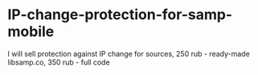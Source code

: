 # IP-change-protection-for-samp-mobile
I will sell protection against IP change for sources, 250 rub - ready-made libsamp.co, 350 rub - full code 
